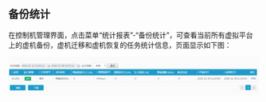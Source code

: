 ## 备份统计

在控制机管理界面，点击菜单“统计报表”-“备份统计”，可查看当前所有虚拟平台上的虚机备份，虚机迁移和虚机恢复的任务统计信息，页面显示如下图：

![说明: 1](/assets/V6.11811081514.png)

